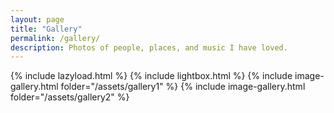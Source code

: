 ```yaml
---
layout: page
title: "Gallery"
permalink: /gallery/
description: Photos of people, places, and music I have loved.
---
```

{% include lazyload.html %}
{% include lightbox.html %}
{% include image-gallery.html folder="/assets/gallery1" %}
{% include image-gallery.html folder="/assets/gallery2" %}
